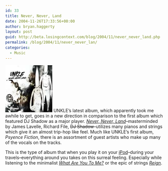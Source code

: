 ```yaml
---
id: 33
title: Never, Never, Land
date: 2004-11-26T17:33:56+00:00
author: bryan.haggerty
layout: post
guid: http://beta.losingcontext.com/blog/2004/11/never_never_land.php
permalink: /blog/2004/11/never_never_lan/
categories:
  - Music
---
```

[<img src="/blog/wp-content/uploads/legacy/unkle-nnl.jpg" alt="UNKLE - Never, Never, Land" class="image-right" border="0" height="150" width="150" />](http://phobos.apple.com/WebObjects/MZStore.woa/wa/viewAlbum?playListId=27505231&originStoreFront=143441 "Check out this album on iTunes") UNKLE&#8217;s latest album, which apparently took me awhile to get, goes in a new direction in comparison to the first album which featured DJ Shadow as a major player. [_Never, Never, Land_](http://phobos.apple.com/WebObjects/MZStore.woa/wa/viewAlbum?playListId=27505231&originStoreFront=143441 "Check out this album on iTunes")&#8211;masterminded by James Lavelle, Richard File, <del>DJ Shadow</del>&#8211;utilizes many pianos and strings which give it an almost trip-hop like feel. Much like UNKLE&#8217;s first album, _Psyence Fiction_, there is an assortment of guest artists who make up many of the vocals on the tracks.

This is the type of album that when you play it on your [iPod](http://www.apple.com/ipod/ "You should have one of these already")&#8211;during your travels&#8211;everything around you takes on this surreal feeling. Especially while listening to the minimalist [_What Are You To Me?_](http://phobos.apple.com/WebObjects/MZStore.woa/wa/viewAlbum?selectedItemId=27505196&playListId=27505231&originStoreFront=143441 "Listen to this song on iTunes") or the epic of strings [_Reign_](http://phobos.apple.com/WebObjects/MZStore.woa/wa/viewAlbum?selectedItemId=27505202&playListId=27505231&originStoreFront=143441 "Listen to this song on iTunes").